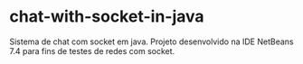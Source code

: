 chat-with-socket-in-java
========================

Sistema de chat com socket em java. Projeto desenvolvido na IDE NetBeans 7.4 para fins de testes de redes com socket.
